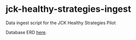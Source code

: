 # jck-healthy-strategies-ingest
Data ingest script for the JCK Healthy Strategies Pilot

Database ERD [here](https://app.sqldbm.com/SQLServer/Edit/p48196/).
